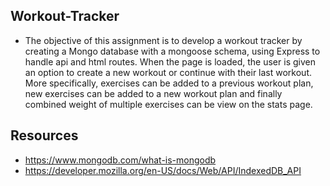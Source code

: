 ## Workout-Tracker

- The objective of this assignment is to develop a workout tracker by creating a Mongo database with a mongoose schema, using Express to handle api and html routes. When the page is loaded, the user is given an option to create a new workout or continue with their last workout. More specifically, exercises can be added to a previous workout plan, new exercises can be added to a new workout plan and finally combined weight of multiple exercises can be view on the stats page.

## Resources 

- https://www.mongodb.com/what-is-mongodb
- https://developer.mozilla.org/en-US/docs/Web/API/IndexedDB_API
